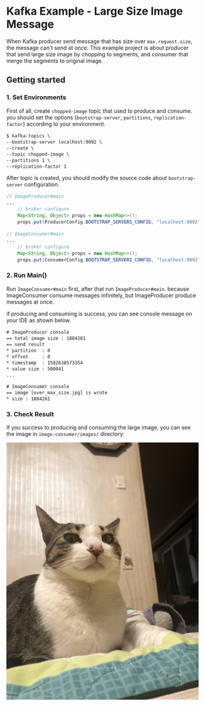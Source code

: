 # Kafka Example - Large Size Image Message  

When Kafka producer send message that has size over `max.request.size`, the message can't send at once.
This example project is about producer that send large size image by chopping to segments, and consumer that merge the segments to original image.

## Getting started 

### 1. Set Environments

First of all, create `chopped-image` topic that used to produce and consume.
you should set the options {`bootstrap-server`, `partitions`, `replication-factor`} according to your environment.

```shell script
$ kafka-topics \
--bootstrap-server localhost:9092 \
--create \
--topic chopped-image \
--partitions 1 \
--replication-factor 1
```

After topic is created, you should modify the source code about `bootstrap-server` configuration.

```java
// ImageProducer#main
...
    // broker configure
    Map<String, Object> props = new HashMap<>();
    props.put(ProducerConfig.BOOTSTRAP_SERVERS_CONFIG, "localhost:9092"); // <- 
```

```java
// ImageConsumer#main
...
    // broker configure
    Map<String, Object> props = new HashMap<>();
    props.put(ConsumerConfig.BOOTSTRAP_SERVERS_CONFIG, "localhost:9092"); // <-
```

### 2. Run Main()

Run `ImageConsumer#main` first, after that run `ImageProducer#main`.
because ImageConsumer consume messages infinitely, but ImageProducer produce messages at once.

if producing and consuming is success, you can see console message on your IDE as shown below.

```log
# ImageProducer console
== total image size : 1884281
== send result
* partition  : 0
* offset     : 0
* timestamp  : 1582638573354
* value size : 500041
...
```

```log
# ImageConsumer console
== image [over_max_size.jpg] is wrote
* size : 1884281
```

### 3. Check Result

If you success to producing and consuming the large image, you can see the image in `image-consumer/images/` directory.

![my cat @uri_ulee](image-producer/images/over_max_size.jpg)